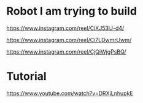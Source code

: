 # Robot I am trying to build
https://www.instagram.com/reel/CiXJ53lJ-d4/

https://www.instagram.com/reel/Ci7LDwmrUwm/

https://www.instagram.com/reel/CjQiWjgPsBQ/

# Tutorial
https://www.youtube.com/watch?v=DRXjLnhupkE
